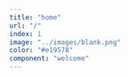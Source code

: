 ```yaml
---
title: "home"
url: "/"
index: 1
image: "../images/blank.png"
color: "#e19578"
component: "welcome"
---
```


